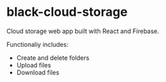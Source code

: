 # black-cloud-storage
Cloud storage web app built with React and Firebase.

Functionaliy includes:
<ul>
<li>Create and delete folders</li>
<li>Upload files</li>
<li>Download files</li>
</ul>
